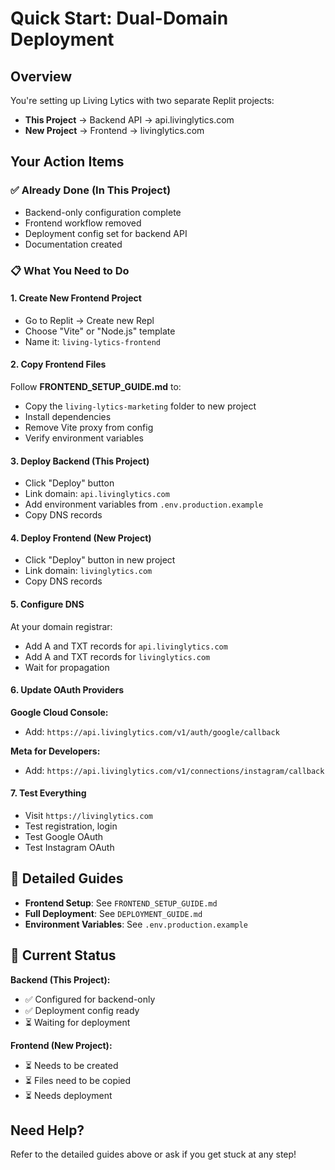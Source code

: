 # Quick Start: Dual-Domain Deployment

## Overview
You're setting up Living Lytics with two separate Replit projects:
- **This Project** → Backend API → api.livinglytics.com
- **New Project** → Frontend → livinglytics.com

## Your Action Items

### ✅ Already Done (In This Project)
- Backend-only configuration complete
- Frontend workflow removed
- Deployment config set for backend API
- Documentation created

### 📋 What You Need to Do

#### 1. Create New Frontend Project
- Go to Replit → Create new Repl
- Choose "Vite" or "Node.js" template
- Name it: `living-lytics-frontend`

#### 2. Copy Frontend Files
Follow **FRONTEND_SETUP_GUIDE.md** to:
- Copy the `living-lytics-marketing` folder to new project
- Install dependencies
- Remove Vite proxy from config
- Verify environment variables

#### 3. Deploy Backend (This Project)
- Click "Deploy" button
- Link domain: `api.livinglytics.com`
- Add environment variables from `.env.production.example`
- Copy DNS records

#### 4. Deploy Frontend (New Project)
- Click "Deploy" button in new project
- Link domain: `livinglytics.com`
- Copy DNS records

#### 5. Configure DNS
At your domain registrar:
- Add A and TXT records for `api.livinglytics.com`
- Add A and TXT records for `livinglytics.com`
- Wait for propagation

#### 6. Update OAuth Providers
**Google Cloud Console:**
- Add: `https://api.livinglytics.com/v1/auth/google/callback`

**Meta for Developers:**
- Add: `https://api.livinglytics.com/v1/connections/instagram/callback`

#### 7. Test Everything
- Visit `https://livinglytics.com`
- Test registration, login
- Test Google OAuth
- Test Instagram OAuth

## 📖 Detailed Guides

- **Frontend Setup**: See `FRONTEND_SETUP_GUIDE.md`
- **Full Deployment**: See `DEPLOYMENT_GUIDE.md`
- **Environment Variables**: See `.env.production.example`

## 🎯 Current Status

**Backend (This Project):**
- ✅ Configured for backend-only
- ✅ Deployment config ready
- ⏳ Waiting for deployment

**Frontend (New Project):**
- ⏳ Needs to be created
- ⏳ Files need to be copied
- ⏳ Needs deployment

## Need Help?

Refer to the detailed guides above or ask if you get stuck at any step!
